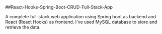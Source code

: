 ##React-Hooks-Spring-Boot-CRUD-Full-Stack-App

A complete full-stack web application using Spring boot as backend and React (React Hooks) as frontend. 
I've used MySQL database to store and retrieve the data.